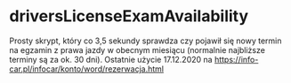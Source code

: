 # driversLicenseExamAvailability

Prosty skrypt, który co 3,5 sekundy sprawdza czy pojawił się nowy termin na egzamin z prawa jazdy w obecnym miesiącu (normalnie najbliższe terminy są za ok. 30 dni).
Ostatnie użycie 17.12.2020 na https://info-car.pl/infocar/konto/word/rezerwacja.html

 